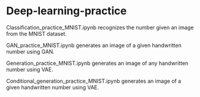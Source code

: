 # Deep-learning-practice

Classification_practice_MNIST.ipynb recognizes the number given an image from the MNIST dataset.

GAN_practice_MNIST.ipynb generates an image of a given handwritten number using GAN.

Generation_practice_MNIST.ipynb generates an image of any handwritten number using VAE.

Conditional_generation_practice_MNIST.ipynb generates an image of a given handwritten number using VAE.
